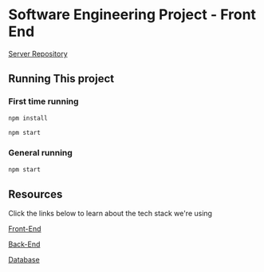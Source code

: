 # Software Engineering Project - Front End

[Server Repository](https://github.com/zoeschmitt/SFEP-Server)

## Running This project

### First time running
```bash
npm install
```

```bash
npm start
```

### General running

```bash
npm start
```

## Resources

Click the links below to learn about the tech stack we're using

[Front-End](https://reactjs.org/tutorial/tutorial.html#what-is-react)

[Back-End](https://expressjs.com/en/guide/routing.html)

[Database](https://www.mongodb.com/what-is-mongodb)

